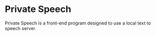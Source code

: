 # Private Speech

Private Speech is a front-end program designed to use a local text to speech server.

